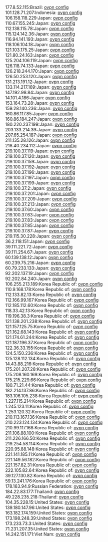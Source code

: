 177.8.52.115:Brazil: [ovpn config](vpn/177_8_52_115.ovpn)  
101.128.71.207:Indonesia: [ovpn config](vpn/101_128_71_207.ovpn)  
106.158.118.229:Japan: [ovpn config](vpn/106_158_118_229.ovpn)  
110.67.155.245:Japan: [ovpn config](vpn/110_67_155_245.ovpn)  
112.138.115.78:Japan: [ovpn config](vpn/112_138_115_78.ovpn)  
115.124.142.36:Japan: [ovpn config](vpn/115_124_142_36.ovpn)  
116.94.141.193:Japan: [ovpn config](vpn/116_94_141_193.ovpn)  
118.106.104.18:Japan: [ovpn config](vpn/118_106_104_18.ovpn)  
121.103.175.25:Japan: [ovpn config](vpn/121_103_175_25.ovpn)  
121.80.24.163:Japan: [ovpn config](vpn/121_80_24_163.ovpn)  
125.204.106.119:Japan: [ovpn config](vpn/125_204_106_119.ovpn)  
126.118.74.133:Japan: [ovpn config](vpn/126_118_74_133.ovpn)  
126.218.244.170:Japan: [ovpn config](vpn/126_218_244_170.ovpn)  
126.50.253.120:Japan: [ovpn config](vpn/126_50_253_120.ovpn)  
131.213.191.12:Japan: [ovpn config](vpn/131_213_191_12.ovpn)  
133.114.217.169:Japan: [ovpn config](vpn/133_114_217_169.ovpn)  
147.192.98.84:Japan: [ovpn config](vpn/147_192_98_84.ovpn)  
14.101.4.186:Japan: [ovpn config](vpn/14_101_4_186.ovpn)  
153.164.73.28:Japan: [ovpn config](vpn/153_164_73_28.ovpn)  
159.28.140.236:Japan: [ovpn config](vpn/159_28_140_236.ovpn)  
160.86.117.85:Japan: [ovpn config](vpn/160_86_117_85.ovpn)  
160.86.184.247:Japan: [ovpn config](vpn/160_86_184_247.ovpn)  
180.220.237.199:Japan: [ovpn config](vpn/180_220_237_199.ovpn)  
203.133.214.39:Japan: [ovpn config](vpn/203_133_214_39.ovpn)  
207.65.254.187:Japan: [ovpn config](vpn/207_65_254_187.ovpn)  
211.135.28.126:Japan: [ovpn config](vpn/211_135_28_126.ovpn)  
218.40.234.112:Japan: [ovpn config](vpn/218_40_234_112.ovpn)  
219.100.37.119:Japan: [ovpn config](vpn/219_100_37_119.ovpn)  
219.100.37.120:Japan: [ovpn config](vpn/219_100_37_120.ovpn)  
219.100.37.159:Japan: [ovpn config](vpn/219_100_37_159.ovpn)  
219.100.37.192:Japan: [ovpn config](vpn/219_100_37_192.ovpn)  
219.100.37.196:Japan: [ovpn config](vpn/219_100_37_196.ovpn)  
219.100.37.197:Japan: [ovpn config](vpn/219_100_37_197.ovpn)  
219.100.37.199:Japan: [ovpn config](vpn/219_100_37_199.ovpn)  
219.100.37.2:Japan: [ovpn config](vpn/219_100_37_2.ovpn)  
219.100.37.201:Japan: [ovpn config](vpn/219_100_37_201.ovpn)  
219.100.37.209:Japan: [ovpn config](vpn/219_100_37_209.ovpn)  
219.100.37.213:Japan: [ovpn config](vpn/219_100_37_213.ovpn)  
219.100.37.60:Japan: [ovpn config](vpn/219_100_37_60.ovpn)  
219.100.37.63:Japan: [ovpn config](vpn/219_100_37_63.ovpn)  
219.100.37.83:Japan: [ovpn config](vpn/219_100_37_83.ovpn)  
219.100.37.85:Japan: [ovpn config](vpn/219_100_37_85.ovpn)  
219.100.37.87:Japan: [ovpn config](vpn/219_100_37_87.ovpn)  
219.115.30.228:Japan: [ovpn config](vpn/219_115_30_228.ovpn)  
36.2.118.151:Japan: [ovpn config](vpn/36_2_118_151.ovpn)  
39.111.221.72:Japan: [ovpn config](vpn/39_111_221_72.ovpn)  
39.111.254.67:Japan: [ovpn config](vpn/39_111_254_67.ovpn)  
60.139.138.12:Japan: [ovpn config](vpn/60_139_138_12.ovpn)  
60.239.75.216:Japan: [ovpn config](vpn/60_239_75_216.ovpn)  
60.79.233.133:Japan: [ovpn config](vpn/60_79_233_133.ovpn)  
92.202.137.19:Japan: [ovpn config](vpn/92_202_137_19.ovpn)  
92.202.84.240:Japan: [ovpn config](vpn/92_202_84_240.ovpn)  
106.255.213.189:Korea Republic of: [ovpn config](vpn/106_255_213_189.ovpn)  
110.9.168.178:Korea Republic of: [ovpn config](vpn/110_9_168_178.ovpn)  
112.133.82.13:Korea Republic of: [ovpn config](vpn/112_133_82_13.ovpn)  
112.166.99.167:Korea Republic of: [ovpn config](vpn/112_166_99_167.ovpn)  
112.185.112.60:Korea Republic of: [ovpn config](vpn/112_185_112_60.ovpn)  
118.33.42.13:Korea Republic of: [ovpn config](vpn/118_33_42_13.ovpn)  
119.196.38.3:Korea Republic of: [ovpn config](vpn/119_196_38_3.ovpn)  
121.138.201.238:Korea Republic of: [ovpn config](vpn/121_138_201_238.ovpn)  
121.157.125.75:Korea Republic of: [ovpn config](vpn/121_157_125_75.ovpn)  
121.162.68.143:Korea Republic of: [ovpn config](vpn/121_162_68_143.ovpn)  
121.174.61.244:Korea Republic of: [ovpn config](vpn/121_174_61_244.ovpn)  
121.187.196.37:Korea Republic of: [ovpn config](vpn/121_187_196_37.ovpn)  
122.36.33.155:Korea Republic of: [ovpn config](vpn/122_36_33_155.ovpn)  
124.5.150.236:Korea Republic of: [ovpn config](vpn/124_5_150_236.ovpn)  
125.128.112.134:Korea Republic of: [ovpn config](vpn/125_128_112_134.ovpn)  
14.43.88.216:Korea Republic of: [ovpn config](vpn/14_43_88_216.ovpn)  
175.201.207.28:Korea Republic of: [ovpn config](vpn/175_201_207_28.ovpn)  
175.208.160.169:Korea Republic of: [ovpn config](vpn/175_208_160_169.ovpn)  
175.215.229.66:Korea Republic of: [ovpn config](vpn/175_215_229_66.ovpn)  
180.71.21.44:Korea Republic of: [ovpn config](vpn/180_71_21_44.ovpn)  
182.214.137.86:Korea Republic of: [ovpn config](vpn/182_214_137_86.ovpn)  
183.106.105.238:Korea Republic of: [ovpn config](vpn/183_106_105_238.ovpn)  
1.227.115.214:Korea Republic of: [ovpn config](vpn/1_227_115_214.ovpn)  
1.245.123.11:Korea Republic of: [ovpn config](vpn/1_245_123_11.ovpn)  
1.253.120.32:Korea Republic of: [ovpn config](vpn/1_253_120_32.ovpn)  
210.113.167.136:Korea Republic of: [ovpn config](vpn/210_113_167_136.ovpn)  
210.223.124.134:Korea Republic of: [ovpn config](vpn/210_223_124_134.ovpn)  
210.99.117.168:Korea Republic of: [ovpn config](vpn/210_99_117_168.ovpn)  
211.106.88.100:Korea Republic of: [ovpn config](vpn/211_106_88_100.ovpn)  
211.226.166.50:Korea Republic of: [ovpn config](vpn/211_226_166_50.ovpn)  
219.254.58.114:Korea Republic of: [ovpn config](vpn/219_254_58_114.ovpn)  
220.95.88.148:Korea Republic of: [ovpn config](vpn/220_95_88_148.ovpn)  
221.141.185.11:Korea Republic of: [ovpn config](vpn/221_141_185_11.ovpn)  
221.149.56.182:Korea Republic of: [ovpn config](vpn/221_149_56_182.ovpn)  
221.157.82.31:Korea Republic of: [ovpn config](vpn/221_157_82_31.ovpn)  
222.105.82.64:Korea Republic of: [ovpn config](vpn/222_105_82_64.ovpn)  
39.127.130.82:Korea Republic of: [ovpn config](vpn/39_127_130_82.ovpn)  
59.13.241.176:Korea Republic of: [ovpn config](vpn/59_13_241_176.ovpn)  
178.163.94.9:Russian Federation: [ovpn config](vpn/178_163_94_9.ovpn)  
184.22.83.177:Thailand: [ovpn config](vpn/184_22_83_177.ovpn)  
49.228.235.218:Thailand: [ovpn config](vpn/49_228_235_218.ovpn)  
104.35.228.15:United States: [ovpn config](vpn/104_35_228_15.ovpn)  
139.180.147.96:United States: [ovpn config](vpn/139_180_147_96.ovpn)  
163.182.174.159:United States: [ovpn config](vpn/163_182_174_159.ovpn)  
173.198.248.39:United States: [ovpn config](vpn/173_198_248_39.ovpn)  
173.233.73.3:United States: [ovpn config](vpn/173_233_73_3.ovpn)  
71.231.207.35:United States: [ovpn config](vpn/71_231_207_35.ovpn)  
14.242.151.171:Viet Nam: [ovpn config](vpn/14_242_151_171.ovpn)  
